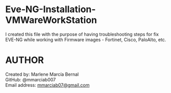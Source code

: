 # Eve-NG-Installation-VMWareWorkStation
I created this file with the purpose of having troubleshooting steps for fix EVE-NG while working with Firmware images - Fortinet, Cisco, PaloAlto, etc.

# AUTHOR
Created by: Marlene Marcía Bernal   
GitHub: @mmarciab007   
Email address: mmarciab07@gmail.com   
